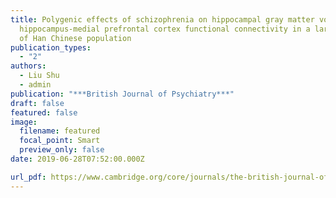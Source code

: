 ```yaml
---
title: Polygenic effects of schizophrenia on hippocampal gray matter volume and
  hippocampus-medial prefrontal cortex functional connectivity in a large sample
  of Han Chinese population
publication_types:
  - "2"
authors:
  - Liu Shu
  - admin
publication: "***British Journal of Psychiatry***"
draft: false
featured: false
image:
  filename: featured
  focal_point: Smart
  preview_only: false
date: 2019-06-28T07:52:00.000Z

url_pdf: https://www.cambridge.org/core/journals/the-british-journal-of-psychiatry/article/polygenic-effects-of-schizophrenia-on-hippocampal-grey-matter-volume-and-hippocampusmedial-prefrontal-cortex-functional-connectivity/A4F66A6547CAEFA0F80C199CE05BCA05
---
```

